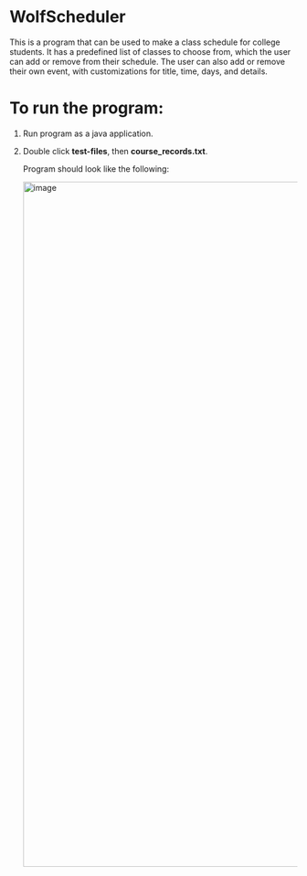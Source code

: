 # WolfScheduler
This is a program that can be used to make a class schedule for college students. It has a predefined list of classes to choose from, which the user can add or remove from their schedule. The user can also add or remove their own event, with customizations for title, time, days, and details.

# To run the program:
1) Run program as a java application.
2) Double click **test-files**, then **course_records.txt**.

   Program should look like the following:

   <img width="1920" height="1200" alt="image" src="https://github.com/user-attachments/assets/fc6f7ca3-fbd3-483b-8be9-29a068d61cd3" />
